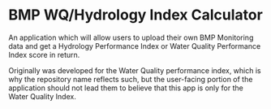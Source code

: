 # BMP WQ/Hydrology Index Calculator
An application which will allow users to upload their own BMP Monitoring data and get a Hydrology Performance Index or Water Quality Performance Index score in return.  

Originally was developed for the Water Quality performance index, which is why the repository name reflects such, but the user-facing portion of the application should not lead them to believe that this app is only for the Water Quality Index.  

